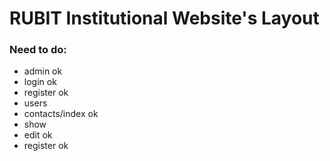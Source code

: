 # RUBIT Institutional Website's Layout

### Need to do:
- admin ok
- login ok
- register ok
- users
- contacts/index ok
- show
- edit ok
- register ok